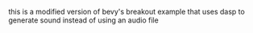 this is a modified version of bevy's breakout example that uses dasp to generate sound instead of using an audio file